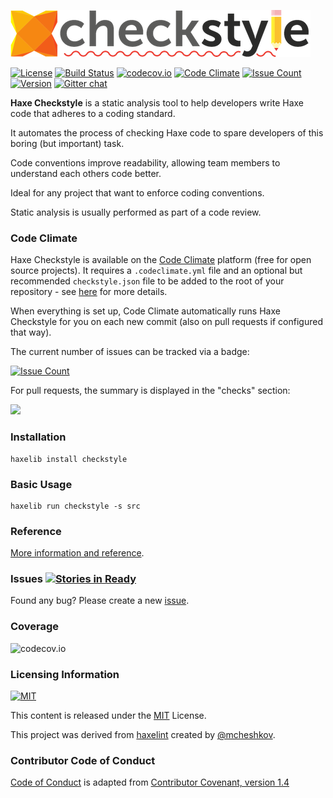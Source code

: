![logo](resources/logo.png)

[![License](https://img.shields.io/badge/license-MIT-blue.svg?style=flat)](http://opensource.org/licenses/MIT)
[![Build Status](https://travis-ci.org/HaxeCheckstyle/haxe-checkstyle.svg?branch=master)](https://travis-ci.org/HaxeCheckstyle/haxe-checkstyle)
[![codecov.io](https://codecov.io/github/HaxeCheckstyle/haxe-checkstyle/coverage.svg?branch=dev)](https://codecov.io/github/HaxeCheckstyle/haxe-checkstyle?branch=dev)
[![Code Climate](https://codeclimate.com/github/HaxeCheckstyle/haxe-checkstyle/badges/gpa.svg)](https://codeclimate.com/github/HaxeCheckstyle/haxe-checkstyle)
[![Issue Count](https://codeclimate.com/github/HaxeCheckstyle/haxe-checkstyle/badges/issue_count.svg)](https://codeclimate.com/github/HaxeCheckstyle/haxe-checkstyle)
[![Version](https://img.shields.io/badge/haxelib-v2.1.1-EA8220.svg)](http://lib.haxe.org/p/checkstyle/)
[![Gitter chat](https://badges.gitter.im/Join%20Chat.svg)](https://gitter.im/HaxeCheckstyle/haxe-checkstyle)

**Haxe Checkstyle** is a static analysis tool to help developers write Haxe code that adheres to a coding standard.

It automates the process of checking Haxe code to spare developers of this boring (but important) task.

Code conventions improve readability, allowing team members to understand each others code better.

Ideal for any project that want to enforce coding conventions.

Static analysis is usually performed as part of a code review.

### Code Climate

Haxe Checkstyle is available on the [Code Climate](https://docs.codeclimate.com/docs/haxe-checkstyle) platform (free for open source projects). It requires a `.codeclimate.yml` file and an optional but recommended `checkstyle.json` file to be added to the root of your repository - see [here](https://docs.codeclimate.com/docs/haxe-checkstyle) for more details.

When everything is set up, Code Climate automatically runs Haxe Checkstyle for you on each new commit (also on pull requests if configured that way).

The current number of issues can be tracked via a badge:

[![Issue Count](https://codeclimate.com/github/HaxeCheckstyle/haxe-checkstyle/badges/issue_count.svg)](https://codeclimate.com/github/HaxeCheckstyle/haxe-checkstyle)

For pull requests, the summary is displayed in the "checks" section:

<img src="http://blog.codeclimate.com/images/integrations_red.png" width="600">

### Installation

```
haxelib install checkstyle
```

### Basic Usage

```
haxelib run checkstyle -s src
```

### Reference

[More information and reference](http://haxecheckstyle.github.io/docs).

### Issues [![Stories in Ready](https://badge.waffle.io/HaxeCheckstyle/haxe-checkstyle.svg?label=ready&title=Ready)](http://waffle.io/HaxeCheckstyle/haxe-checkstyle)

Found any bug? Please create a new [issue](https://github.com/HaxeCheckstyle/haxe-checkstyle/issues/new).

### Coverage

![codecov.io](https://codecov.io/github/HaxeCheckstyle/haxe-checkstyle/branch.svg?branch=dev)

### Licensing Information

[![MIT](https://upload.wikimedia.org/wikipedia/commons/8/83/License_icon-mit.png)](http://opensource.org/licenses/MIT)

This content is released under the [MIT](http://opensource.org/licenses/MIT) License.

This project was derived from [haxelint](https://github.com/mcheshkov/haxelint)
created by [@mcheshkov](https://github.com/mcheshkov).

### Contributor Code of Conduct

[Code of Conduct](https://github.com/CoralineAda/contributor_covenant) is adapted from
[Contributor Covenant, version 1.4](http://contributor-covenant.org/version/1/4)
